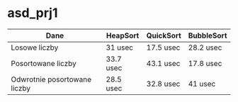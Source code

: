 # asd_prj1
Dane | HeapSort | QuickSort | BubbleSort 
---- | -------- | --------- | ----------
Losowe liczby | 31 usec | 17.5 usec | 28.2 usec
Posortowane liczby | 33.7 usec | 43.1 usec | 17.8 usec
Odwrotnie posortowane liczby | 28.5 usec | 32.8 usec | 41 usec
